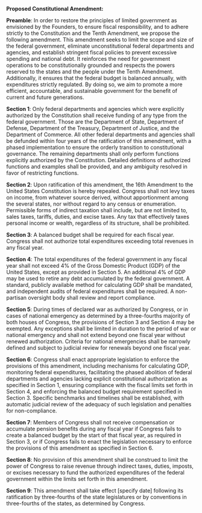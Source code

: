**Proposed Constitutional Amendment:**

**Preamble**: In order to restore the principles of limited government as envisioned by the Founders, to ensure fiscal responsibility, and to adhere strictly to the Constitution and the Tenth Amendment, we propose the following amendment. This amendment seeks to limit the scope and size of the federal government, eliminate unconstitutional federal departments and agencies, and establish stringent fiscal policies to prevent excessive spending and national debt. It reinforces the need for government operations to be constitutionally grounded and respects the powers reserved to the states and the people under the Tenth Amendment. Additionally, it ensures that the federal budget is balanced annually, with expenditures strictly regulated. By doing so, we aim to promote a more efficient, accountable, and sustainable government for the benefit of current and future generations.

**Section 1**: Only federal departments and agencies which were explicitly authorized by the Constitution shall receive funding of any type from the federal government. Those are the Department of State, Department of Defense, Department of the Treasury, Department of Justice, and the Department of Commerce. All other federal departments and agencies shall be defunded within four years of the ratification of this amendment, with a phased implementation to ensure the orderly transition to constitutional governance. The remaining departments shall only perform functions explicitly authorized by the Constitution. Detailed definitions of authorized functions and examples shall be provided, and any ambiguity resolved in favor of restricting functions.

**Section 2**: Upon ratification of this amendment, the 16th Amendment to the United States Constitution is hereby repealed. Congress shall not levy taxes on income, from whatever source derived, without apportionment among the several states, nor without regard to any census or enumeration. Permissible forms of indirect taxation shall include, but are not limited to, sales taxes, tariffs, duties, and excise taxes. Any tax that effectively taxes personal income or wealth, regardless of its structure, shall be prohibited.

**Section 3**: A balanced budget shall be required for each fiscal year. Congress shall not authorize total expenditures exceeding total revenues in any fiscal year.

**Section 4**: The total expenditures of the federal government in any fiscal year shall not exceed 4% of the Gross Domestic Product (GDP) of the United States, except as provided in Section 5. An additional 4% of GDP may be used to retire any debt accumulated by the federal government. A standard, publicly available method for calculating GDP shall be mandated, and independent audits of federal expenditures shall be required. A non-partisan oversight body shall review and report compliance.

**Section 5**: During times of declared war as authorized by Congress, or in cases of national emergency as determined by a three-fourths majority of both houses of Congress, the provisions of Section 3 and Section 4 may be exempted. Any exceptions shall be limited in duration to the period of war or national emergency and shall not extend beyond one fiscal year without renewed authorization. Criteria for national emergencies shall be narrowly defined and subject to judicial review for renewals beyond one fiscal year.

**Section 6**: Congress shall enact appropriate legislation to enforce the provisions of this amendment, including mechanisms for calculating GDP, monitoring federal expenditures, facilitating the phased abolition of federal departments and agencies lacking explicit constitutional authorization as specified in Section 1, ensuring compliance with the fiscal limits set forth in Section 4, and enforcing the balanced budget requirement specified in Section 3. Specific benchmarks and timelines shall be established, with automatic judicial review of the adequacy of such legislation and penalties for non-compliance.

**Section 7**: Members of Congress shall not receive compensation or accumulate pension benefits during any fiscal year if Congress fails to create a balanced budget by the start of that fiscal year, as required in Section 3, or if Congress fails to enact the legislation necessary to enforce the provisions of this amendment as specified in Section 6.

**Section 8**: No provision of this amendment shall be construed to limit the power of Congress to raise revenue through indirect taxes, duties, imposts, or excises necessary to fund the authorized expenditures of the federal government within the limits set forth in this amendment.

**Section 9**: This amendment shall take effect [specify date] following its ratification by three-fourths of the state legislatures or by conventions in three-fourths of the states, as determined by Congress.
